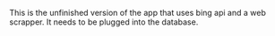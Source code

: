 This is the unfinished version of the app that uses bing api and a web scrapper. It needs to be plugged into the database.
